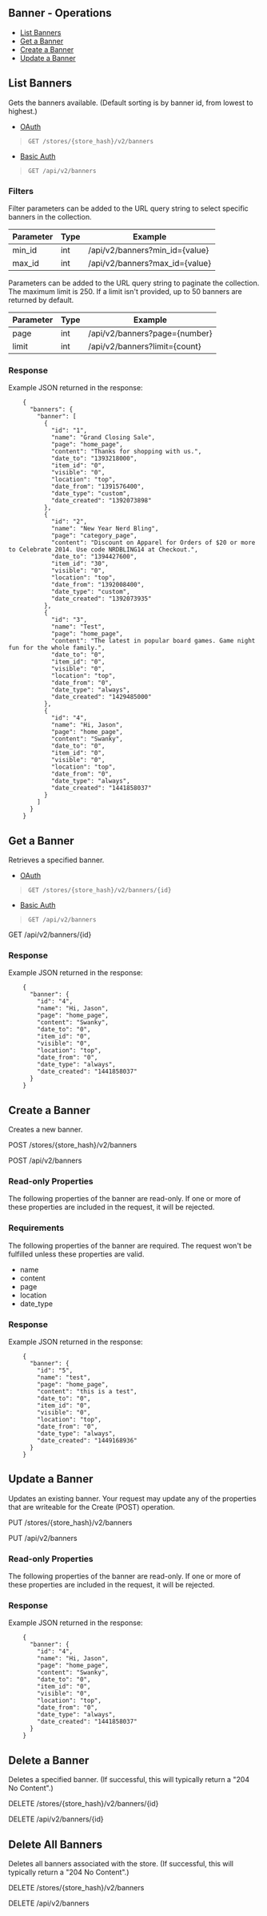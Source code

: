 ## Banner - Operations 

*   [List Banners](#list-blog-posts)
*   [Get a Banner](#get-a-blog-post)
*   [Create a Banner](#create-a-blog-post)
*   [Update a Banner](#update-a-blog-post)

## List Banners

Gets the banners available. (Default sorting is by banner id, from lowest to highest.)

*   [OAuth](#create-a-banner)
>`GET /stores/{store_hash}/v2/banners`
*   [Basic Auth](#create-a-banner)
>`GET /api/v2/banners`

### Filters

Filter parameters can be added to the URL query string to select specific banners in the collection.

| Parameter | Type | Example                          |
| --------- | ---- | -------------------------------- |
| min_id  | int  | /api/v2/banners?min_id={value} |
| max_id  | int  | /api/v2/banners?max_id={value} |

Parameters can be added to the URL query string to paginate the collection. The maximum limit is 250. If a limit isn't provided, up to 50 banners are returned by default.

| Parameter | Type | Example                         |
| --------- | ---- | ------------------------------- |
| page    | int  | /api/v2/banners?page={number} |
| limit   | int  | /api/v2/banners?limit={count} |

### Response

Example JSON returned in the response:
```
    {
      "banners": {
        "banner": [
          {
            "id": "1",
            "name": "Grand Closing Sale",
            "page": "home_page",
            "content": "Thanks for shopping with us.",
            "date_to": "1393218000",
            "item_id": "0",
            "visible": "0",
            "location": "top",
            "date_from": "1391576400",
            "date_type": "custom",
            "date_created": "1392073898"
          },
          {
            "id": "2",
            "name": "New Year Nerd Bling",
            "page": "category_page",
            "content": "Discount on Apparel for Orders of $20 or more to Celebrate 2014. Use code NRDBLING14 at Checkout.",
            "date_to": "1394427600",
            "item_id": "30",
            "visible": "0",
            "location": "top",
            "date_from": "1392008400",
            "date_type": "custom",
            "date_created": "1392073935"
          },
          {
            "id": "3",
            "name": "Test",
            "page": "home_page",
            "content": "The latest in popular board games. Game night fun for the whole family.",
            "date_to": "0",
            "item_id": "0",
            "visible": "0",
            "location": "top",
            "date_from": "0",
            "date_type": "always",
            "date_created": "1429485000"
          },
          {
            "id": "4",
            "name": "Hi, Jason",
            "page": "home_page",
            "content": "Swanky",
            "date_to": "0",
            "item_id": "0",
            "visible": "0",
            "location": "top",
            "date_from": "0",
            "date_type": "always",
            "date_created": "1441858037"
          }
        ]
      }
    }
```
  
## Get a Banner

Retrieves a specified banner.

*   [OAuth](#create-a-banner)
>`GET /stores/{store_hash}/v2/banners/{id}`
*   [Basic Auth](#create-a-banner)
>`GET /api/v2/banners`

GET /api/v2/banners/{id}

### Response

Example JSON returned in the response:
```
    {
      "banner": {
        "id": "4",
        "name": "Hi, Jason",
        "page": "home_page",
        "content": "Swanky",
        "date_to": "0",
        "item_id": "0",
        "visible": "0",
        "location": "top",
        "date_from": "0",
        "date_type": "always",
        "date_created": "1441858037"
      }
    }
```
  
## Create a Banner

Creates a new banner.

POST /stores/{store_hash}/v2/banners

POST /api/v2/banners

### Read-only Properties

The following properties of the banner are read-only. If one or more of these properties are included in the request, it will be rejected.

### Requirements

The following properties of the banner are required. The request won't be fulfilled unless these properties are valid.

* name
* content
* page
* location
* date_type

### Response

Example JSON returned in the response:

```
    {
      "banner": {
        "id": "5",
        "name": "test",
        "page": "home_page",
        "content": "this is a test",
        "date_to": "0",
        "item_id": "0",
        "visible": "0",
        "location": "top",
        "date_from": "0",
        "date_type": "always",
        "date_created": "1449168936"
      }
    }
```
  
## Update a Banner

Updates an existing banner. Your request may update any of the properties that are writeable for the Create (POST) operation.

PUT /stores/{store_hash}/v2/banners

PUT /api/v2/banners

### Read-only Properties

The following properties of the banner are read-only. If one or more of these properties are included in the request, it will be rejected.

### Response

Example JSON returned in the response:

```
    {
      "banner": {
        "id": "4",
        "name": "Hi, Jason",
        "page": "home_page",
        "content": "Swanky",
        "date_to": "0",
        "item_id": "0",
        "visible": "0",
        "location": "top",
        "date_from": "0",
        "date_type": "always",
        "date_created": "1441858037"
      }
    }
```
  
## Delete a Banner

Deletes a specified banner. (If successful, this will typically return a "204 No Content".)

DELETE /stores/{store_hash}/v2/banners/{id}

DELETE /api/v2/banners/{id}

## Delete All Banners

Deletes all banners associated with the store. (If successful, this will typically return a "204 No Content".)

DELETE /stores/{store_hash}/v2/banners

DELETE /api/v2/banners

[1]: /api/objects/v2/banner

